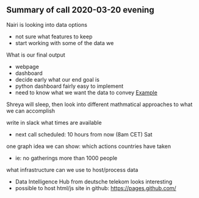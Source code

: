 ## Summary of call 2020-03-20 evening
Nairi is looking into data options

- not sure what features to keep
- start working with some of the data we

What is our final output

- webpage
- dashboard
- decide early what our end goal is
- python dashboard fairly easy to implement
- need to know what we want the data to convey [Example](http://gabgoh.github.io/COVID/)

Shreya will sleep, then look into different mathmatical approaches to what we can accomplish

write in slack what times are available
- next call scheduled: 10 hours from now (8am CET) Sat 

one graph idea we can show: which actions countries have taken
- ie: no gatherings more than 1000 people

what infrastructure can we use to host/process data
- Data Intelligence Hub from deutsche telekom looks interesting
- possible to host html/js site in github: https://pages.github.com/
